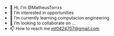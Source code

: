 - 👋 Hi, I’m @MatheusTorrxs
- 👀 I’m interested in opportunities
- 🌱 I’m currently learning computacion engineering
- 💞️ I’m looking to collaborate on ...
- 📫 How to reach me mt0424707@gmail.com

<!---
MatheusTorrxs/MatheusTorrxs is a ✨ special ✨ repository because its `README.md` (this file) appears on your GitHub profile.
You can click the Preview link to take a look at your changes.
--->
